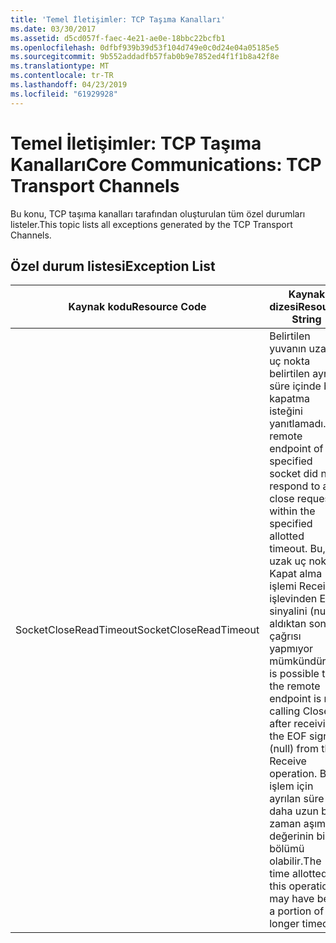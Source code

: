 ```yaml
---
title: 'Temel İletişimler: TCP Taşıma Kanalları'
ms.date: 03/30/2017
ms.assetid: d5cd057f-faec-4e21-ae0e-18bbc22bcfb1
ms.openlocfilehash: 0dfbf939b39d53f104d749e0c0d24e04a05185e5
ms.sourcegitcommit: 9b552addadfb57fab0b9e7852ed4f1f1b8a42f8e
ms.translationtype: MT
ms.contentlocale: tr-TR
ms.lasthandoff: 04/23/2019
ms.locfileid: "61929928"
---
```

# <a name="core-communications-tcp-transport-channels"></a><span data-ttu-id="ed881-102">Temel İletişimler: TCP Taşıma Kanalları</span><span class="sxs-lookup"><span data-stu-id="ed881-102">Core Communications: TCP Transport Channels</span></span>
<span data-ttu-id="ed881-103">Bu konu, TCP taşıma kanalları tarafından oluşturulan tüm özel durumları listeler.</span><span class="sxs-lookup"><span data-stu-id="ed881-103">This topic lists all exceptions generated by the TCP Transport Channels.</span></span>  
  
## <a name="exception-list"></a><span data-ttu-id="ed881-104">Özel durum listesi</span><span class="sxs-lookup"><span data-stu-id="ed881-104">Exception List</span></span>  
  
|<span data-ttu-id="ed881-105">Kaynak kodu</span><span class="sxs-lookup"><span data-stu-id="ed881-105">Resource Code</span></span>|<span data-ttu-id="ed881-106">Kaynak dizesi</span><span class="sxs-lookup"><span data-stu-id="ed881-106">Resource String</span></span>|  
|-------------------|---------------------|  
|<span data-ttu-id="ed881-107">SocketCloseReadTimeout</span><span class="sxs-lookup"><span data-stu-id="ed881-107">SocketCloseReadTimeout</span></span>|<span data-ttu-id="ed881-108">Belirtilen yuvanın uzak uç nokta belirtilen ayrılan süre içinde bir kapatma isteğini yanıtlamadı.</span><span class="sxs-lookup"><span data-stu-id="ed881-108">The remote endpoint of the specified socket did not respond to a close request within the specified allotted timeout.</span></span> <span data-ttu-id="ed881-109">Bu, uzak uç nokta Kapat alma işlemi Receive işlevinden EOF sinyalini (null) aldıktan sonra çağrısı yapmıyor mümkündür.</span><span class="sxs-lookup"><span data-stu-id="ed881-109">It is possible that the remote endpoint is not calling Close after receiving the EOF signal (null) from the Receive operation.</span></span> <span data-ttu-id="ed881-110">Bu işlem için ayrılan süre daha uzun bir zaman aşımı değerinin bir bölümü olabilir.</span><span class="sxs-lookup"><span data-stu-id="ed881-110">The time allotted to this operation may have been a portion of a longer timeout.</span></span>|
